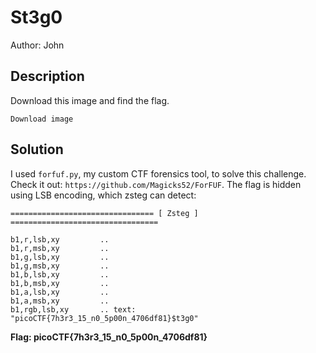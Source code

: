 # St3g0
Author: John

## Description
Download this image and find the flag.

    Download image

## Solution
I used `forfuf.py`, my custom CTF forensics tool, to solve this challenge.
Check it out: `https://github.com/Magicks52/ForFUF`.
The flag is hidden using LSB encoding, which zsteg can detect:

```
================================ [ Zsteg ] =================================

b1,r,lsb,xy         .. 
b1,r,msb,xy         .. 
b1,g,lsb,xy         .. 
b1,g,msb,xy         .. 
b1,b,lsb,xy         .. 
b1,b,msb,xy         .. 
b1,a,lsb,xy         .. 
b1,a,msb,xy         .. 
b1,rgb,lsb,xy       .. text: "picoCTF{7h3r3_15_n0_5p00n_4706df81}$t3g0"
```

**Flag: picoCTF{7h3r3_15_n0_5p00n_4706df81}**